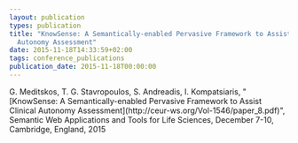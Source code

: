 ```yaml
---
layout: publication
types: publication
title: "KnowSense: A Semantically-enabled Pervasive Framework to Assist Clinical
  Autonomy Assessment"
date: 2015-11-18T14:33:59+02:00
tags: conference_publications
publication_date: 2015-11-18T00:00:00
---
```

<p>G. Meditskos, T. G. Stavropoulos, S. Andreadis, I. Kompatsiaris, "[KnowSense: A Semantically-enabled Pervasive Framework to Assist Clinical Autonomy Assessment](http://ceur-ws.org/Vol-1546/paper_8.pdf)", Semantic Web Applications and Tools for Life Sciences, December 7-10, Cambridge, England, 2015&nbsp;</p>